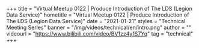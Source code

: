 +++
title = "Virtual Meetup 0122 | Produce Introduction of The LDS (Legion Data Service)"
hometitle = "Virtual Meetup 0122 | Produce Introduction of The LDS (Legion Data Service)"
date = "2021-01-21"
styles = "Technical Meeting Series"
banner = "/img/videos/technical/en/intro.png"
author = ""
videourl = "https://www.bilibili.com/video/BV1zz4y1S7Yq"
tag = "technical"
+++